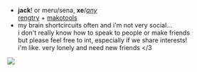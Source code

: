- **jack**! or meru/sena, **xe**/[*any*](https://en.pronouns.page/@gigolo)  
[rengtry](https://rentry.org/scenario_liar) + [makotools](https://enstars.link/@matenrou)  
- my brain shortcircuits often and i'm not very social...  
i don't really know how to speak to people or make friends  
but please feel free to int, especially if we share interests!  
i'm like. very lonely and need new friends </3

![](https://cdn.discordapp.com/attachments/729124835296280689/1089073187712675850/image.jpeg)
